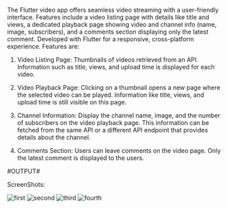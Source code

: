 The Flutter video app offers seamless video streaming with a user-friendly interface. Features include a video listing page with details like title and views, a dedicated playback page showing video and channel info (name, image, subscribers), and a comments section displaying only the latest comment. Developed with Flutter for a responsive, cross-platform experience. Features are:

1. Video Listing Page:
Thumbnails of videos retrieved from an API.
Information such as title, views, and upload time is displayed for each video.

2. Video Playback Page:
Clicking on a thumbnail opens a new page where the selected video can be played.
Information like title, views, and upload time is still visible on this page.

3. Channel Information:
Display the channel name, image, and the number of subscribers on the video playback page.
This information can be fetched from the same API or a different API endpoint that provides details about the channel.

3. Comments Section:
Users can leave comments on the video page.
Only the latest comment is displayed to the users.

#OUTPUT#


ScreenShots:

![first](https://github.com/NNDipuIslam/Trending_Video/assets/70852888/4db06960-c6c7-4865-a58b-8f98216d68d3)
![second](https://github.com/NNDipuIslam/Trending_Video/assets/70852888/9880516b-4092-4d41-9bbb-49a31299ab28)
![third](https://github.com/NNDipuIslam/Trending_Video/assets/70852888/c7a0a801-b643-42df-bcff-ca121c858592)
![fourth](https://github.com/NNDipuIslam/Trending_Video/assets/70852888/c7b0f3b8-cae7-4252-838f-b4e4dda57a96)

